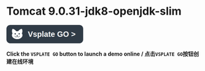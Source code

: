 # Tomcat 9.0.31-jdk8-openjdk-slim

<a href="https://www.vsplate.com/?docker-compose=https://github.com/vsplate/dcenvs/tomcat/9.0.31-jdk8-openjdk-slim"><img alt="VSPLATE GO" src="https://raw.githubusercontent.com/vsplate/images/master/vsgo_btn.png" width="200px"></a>

**Click the `VSPLATE GO` button to launch a demo online / 点击`VSPLATE GO`按钮创建在线环境**